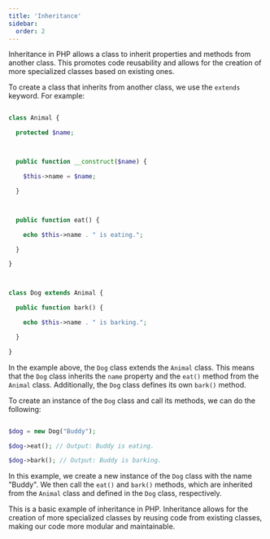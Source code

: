 ```yaml
---
title: 'Inheritance'
sidebar:
  order: 2
---
```


 Inheritance in PHP allows a class to inherit properties and methods from another class. This promotes code reusability and allows for the creation of more specialized classes based on existing ones.



To create a class that inherits from another class, we use the `extends` keyword. For example:



```php

class Animal {

  protected $name;



  public function __construct($name) {

    $this->name = $name;

  }



  public function eat() {

    echo $this->name . " is eating.";

  }

}



class Dog extends Animal {

  public function bark() {

    echo $this->name . " is barking.";

  }

}

```



In the example above, the `Dog` class extends the `Animal` class. This means that the `Dog` class inherits the `name` property and the `eat()` method from the `Animal` class. Additionally, the `Dog` class defines its own `bark()` method.



To create an instance of the `Dog` class and call its methods, we can do the following:



```php

$dog = new Dog("Buddy");

$dog->eat(); // Output: Buddy is eating.

$dog->bark(); // Output: Buddy is barking.

```



In this example, we create a new instance of the `Dog` class with the name "Buddy". We then call the `eat()` and `bark()` methods, which are inherited from the `Animal` class and defined in the `Dog` class, respectively.



This is a basic example of inheritance in PHP. Inheritance allows for the creation of more specialized classes by reusing code from existing classes, making our code more modular and maintainable.
